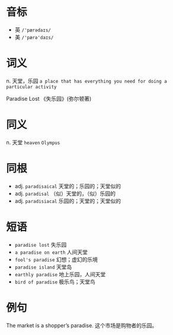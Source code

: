 # 音标

- 英 `/'pærədaɪs/`
- 美 `/'pærə'daɪs/`

# 词义

n. 天堂，乐园
`a place that has everything you need for doing a particular activity`



Paradise Lost 《失乐园》(弥尔顿著)

# 同义

n. 天堂
`heaven` `Olympus`

# 同根

- adj. `paradisaical` 天堂的；乐园的；天堂似的
- adj. `paradisal` （似）天堂的，（似）乐园的
- adj. `paradisiacal` 乐园的；天堂的；天堂似的

# 短语

- `paradise lost` 失乐园
- `a paradise on earth` 人间天堂
- `fool's paradise` 幻想；虚幻的乐境
- `paradise island` 天堂岛
- `earthly paradise` 地上乐园，人间天堂
- `bird of paradise` 极乐鸟；天堂鸟

# 例句

The market is a shopper’s paradise.
这个市场是购物者的乐园。


